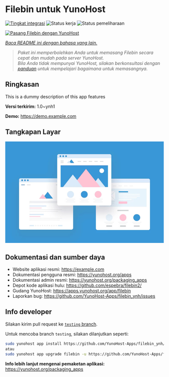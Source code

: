 <!--
N.B.: README ini dibuat secara otomatis oleh <https://github.com/YunoHost/apps/tree/master/tools/readme_generator>
Ini TIDAK boleh diedit dengan tangan.
-->

# Filebin untuk YunoHost

[![Tingkat integrasi](https://dash.yunohost.org/integration/filebin.svg)](https://ci-apps.yunohost.org/ci/apps/filebin/) ![Status kerja](https://ci-apps.yunohost.org/ci/badges/filebin.status.svg) ![Status pemeliharaan](https://ci-apps.yunohost.org/ci/badges/filebin.maintain.svg)

[![Pasang Filebin dengan YunoHost](https://install-app.yunohost.org/install-with-yunohost.svg)](https://install-app.yunohost.org/?app=filebin)

*[Baca README ini dengan bahasa yang lain.](./ALL_README.md)*

> *Paket ini memperbolehkan Anda untuk memasang Filebin secara cepat dan mudah pada server YunoHost.*  
> *Bila Anda tidak mempunyai YunoHost, silakan berkonsultasi dengan [panduan](https://yunohost.org/install) untuk mempelajari bagaimana untuk memasangnya.*

## Ringkasan

This is a dummy description of this app features


**Versi terkirim:** 1.0~ynh1

**Demo:** <https://demo.example.com>

## Tangkapan Layar

![Tangkapan Layar pada Filebin](./doc/screenshots/example.jpg)

## Dokumentasi dan sumber daya

- Website aplikasi resmi: <https://example.com>
- Dokumentasi pengguna resmi: <https://yunohost.org/apps>
- Dokumentasi admin resmi: <https://yunohost.org/packaging_apps>
- Depot kode aplikasi hulu: <https://github.com/espebra/filebin2/>
- Gudang YunoHost: <https://apps.yunohost.org/app/filebin>
- Laporkan bug: <https://github.com/YunoHost-Apps/filebin_ynh/issues>

## Info developer

Silakan kirim pull request ke [`testing` branch](https://github.com/YunoHost-Apps/filebin_ynh/tree/testing).

Untuk mencoba branch `testing`, silakan dilanjutkan seperti:

```bash
sudo yunohost app install https://github.com/YunoHost-Apps/filebin_ynh/tree/testing --debug
atau
sudo yunohost app upgrade filebin -u https://github.com/YunoHost-Apps/filebin_ynh/tree/testing --debug
```

**Info lebih lanjut mengenai pemaketan aplikasi:** <https://yunohost.org/packaging_apps>
